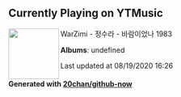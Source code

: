 ## Currently Playing on YTMusic

[<img align="left" width="100" src="https://i.ytimg.com/vi/8h_7IN-O9xE/hqdefault.jpg?sqp=-oaymwEWCMACELQBIAQqCghQEJADGFogjgJIWg&rs">](https://music.youtube.com/channel/UC2gn4BXU-YCGfO46fPsxagA)

WarZimi - 정수라 - 바람이었나 1983

**Albums**: undefined

Last updated at 08/19/2020 16:26

#### Generated with [20chan/github-now](https://github.com/20chan/github-now)


<!--
**20chan/20chan** is a ✨ _special_ ✨ repository because its `README.md` (this file) appears on your GitHub profile.

Here are some ideas to get you started:

- 🔭 I’m currently working on ...
- 🌱 I’m currently learning ...
- 👯 I’m looking to collaborate on ...
- 🤔 I’m looking for help with ...
- 💬 Ask me about ...
- 📫 How to reach me: ...
- 😄 Pronouns: ...
- ⚡ Fun fact: ...
-->
